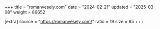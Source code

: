 +++
title = "romanvesely.com"
date = "2024-02-21"
updated = "2025-03-08"
weight = 86652

[extra]
source = "https://romanvesely.com/"
ratio = 19
size = 85
+++
